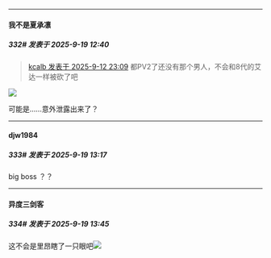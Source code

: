 ﻿
*****

####  我不是夏承凛  
##### 332#       发表于 2025-9-19 12:40

<blockquote><a href="httphttps://stage1st.com/2b/forum.php?mod=redirect&amp;goto=findpost&amp;pid=68417663&amp;ptid=2252759" target="_blank">kcalb 发表于 2025-9-12 23:09</a>
都PV2了还没有那个男人，不会和8代的艾达一样被砍了吧</blockquote>
<img src="https://p.sda1.dev/27/05e1ec0b8c601d7e999c69d211b1fc56/image.jpg" referrerpolicy="no-referrer">

可能是……意外泄露出来了？


*****

####  djw1984  
##### 333#       发表于 2025-9-19 13:17

big boss ？？


*****

####  异度三剑客  
##### 334#       发表于 2025-9-19 13:45

这不会是里昂瞎了一只眼吧<img src="https://static.stage1st.com/image/smiley/face2017/009.gif" referrerpolicy="no-referrer">


